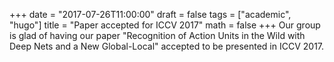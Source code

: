 +++
date = "2017-07-26T11:00:00"
draft = false
tags = ["academic", "hugo"]
title = "Paper accepted for ICCV 2017"
math = false
+++
Our group is glad of having our paper "Recognition of Action Units in the Wild with Deep Nets and a New Global-Local" accepted to be presented in ICCV 2017.

